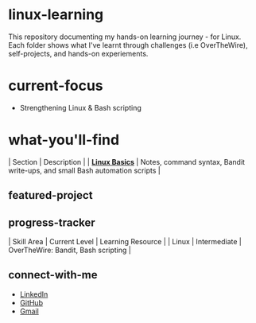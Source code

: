 # linux-learning
This repository documenting my hands-on learning journey - for Linux. Each folder shows what I've learnt through challenges (i.e OverTheWire), self-projects, and hands-on experiements.

# current-focus
- Strengthening Linux & Bash scripting

# what-you'll-find
| Section | Description |
| **[Linux Basics]()** | Notes, command syntax, Bandit write-ups, and small Bash automation scripts |

## featured-project

## progress-tracker
| Skill Area | Current Level | Learning Resource |
| Linux | Intermediate | OverTheWire: Bandit, Bash scripting |

## connect-with-me
- [LinkedIn](https://www.linkedin.com/in/atsitikhadijah/)
- [GitHub](https://github.com/Murukumuu)
- [Gmail](khadussin@gmail.com)
